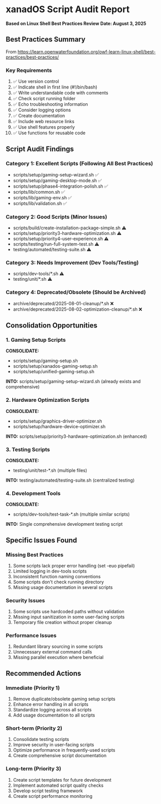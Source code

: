 # xanadOS Script Audit Report

**Based on Linux Shell Best Practices Review**
**Date: August 3, 2025**

## Best Practices Summary

From <https://learn.openwaterfoundation.org/owf-learn-linux-shell/best-practices/best-practices/>

### Key Requirements

1. ✅ Use version control
2. ✅ Indicate shell in first line (#!/bin/bash)
3. ✅ Write understandable code with comments
4. ✅ Check script running folder
5. ✅ Echo troubleshooting information
6. ✅ Consider logging options
7. ✅ Create documentation
8. ✅ Include web resource links
9. ✅ Use shell features properly
10. ✅ Use functions for reusable code

## Script Audit Findings

### Category 1: Excellent Scripts (Following All Best Practices)

- scripts/setup/gaming-setup-wizard.sh ✅
- scripts/setup/gaming-desktop-mode.sh ✅
- scripts/setup/phase4-integration-polish.sh ✅
- scripts/lib/common.sh ✅
- scripts/lib/gaming-env.sh ✅
- scripts/lib/validation.sh ✅

### Category 2: Good Scripts (Minor Issues)

- scripts/build/create-installation-package-simple.sh ⚠️
- scripts/setup/priority3-hardware-optimization.sh ⚠️
- scripts/setup/priority4-user-experience.sh ⚠️
- scripts/testing/run-full-system-test.sh ⚠️
- testing/automated/testing-suite.sh ⚠️

### Category 3: Needs Improvement (Dev Tools/Testing)

- scripts/dev-tools/*.sh ⚠️
- testing/unit/*.sh ⚠️

### Category 4: Deprecated/Obsolete (Should be Archived)

- archive/deprecated/2025-08-01-cleanup/*.sh ❌
- archive/deprecated/2025-08-02-optimization-cleanup/*.sh ❌

## Consolidation Opportunities

### 1. Gaming Setup Scripts

**CONSOLIDATE:**

- scripts/setup/gaming-setup.sh
- scripts/setup/xanados-gaming-setup.sh
- scripts/setup/unified-gaming-setup.sh

**INTO:** scripts/setup/gaming-setup-wizard.sh (already exists and comprehensive)

### 2. Hardware Optimization Scripts

**CONSOLIDATE:**

- scripts/setup/graphics-driver-optimizer.sh
- scripts/setup/hardware-device-optimizer.sh

**INTO:** scripts/setup/priority3-hardware-optimization.sh (enhanced)

### 3. Testing Scripts

**CONSOLIDATE:**

- testing/unit/test-*.sh (multiple files)

**INTO:** testing/automated/testing-suite.sh (centralized testing)

### 4. Development Tools

**CONSOLIDATE:**

- scripts/dev-tools/test-task-*.sh (multiple similar scripts)

**INTO:** Single comprehensive development testing script

## Specific Issues Found

### Missing Best Practices

1. Some scripts lack proper error handling (set -euo pipefail)
2. Limited logging in dev-tools scripts
3. Inconsistent function naming conventions
4. Some scripts don't check running directory
5. Missing usage documentation in several scripts

### Security Issues

1. Some scripts use hardcoded paths without validation
2. Missing input sanitization in some user-facing scripts
3. Temporary file creation without proper cleanup

### Performance Issues

1. Redundant library sourcing in some scripts
2. Unnecessary external command calls
3. Missing parallel execution where beneficial

## Recommended Actions

### Immediate (Priority 1)

1. Remove duplicate/obsolete gaming setup scripts
2. Enhance error handling in all scripts
3. Standardize logging across all scripts
4. Add usage documentation to all scripts

### Short-term (Priority 2)

1. Consolidate testing scripts
2. Improve security in user-facing scripts
3. Optimize performance in frequently-used scripts
4. Create comprehensive script documentation

### Long-term (Priority 3)

1. Create script templates for future development
2. Implement automated script quality checks
3. Develop script testing framework
4. Create script performance monitoring
